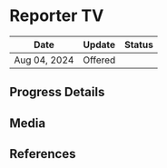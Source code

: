 # Reporter TV


| Date         | Update  | Status |
| ------------ | ------- | ------ |
| Aug 04, 2024 | Offered |        |

## Progress Details

## Media

## References
